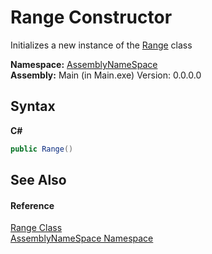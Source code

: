 # Range Constructor 
 

Initializes a new instance of the <a href="c37a5b73-0b23-ff10-a7cd-98cfd722f74e">Range</a> class

**Namespace:**&nbsp;<a href="6bcc80ef-5cfd-db5f-1eb2-7297d1c16397">AssemblyNameSpace</a><br />**Assembly:**&nbsp;Main (in Main.exe) Version: 0.0.0.0

## Syntax

**C#**<br />
``` C#
public Range()
```


## See Also


#### Reference
<a href="c37a5b73-0b23-ff10-a7cd-98cfd722f74e">Range Class</a><br /><a href="6bcc80ef-5cfd-db5f-1eb2-7297d1c16397">AssemblyNameSpace Namespace</a><br />
